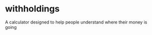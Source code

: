 withholdings
============

A calculator designed to help people understand where their money is going
